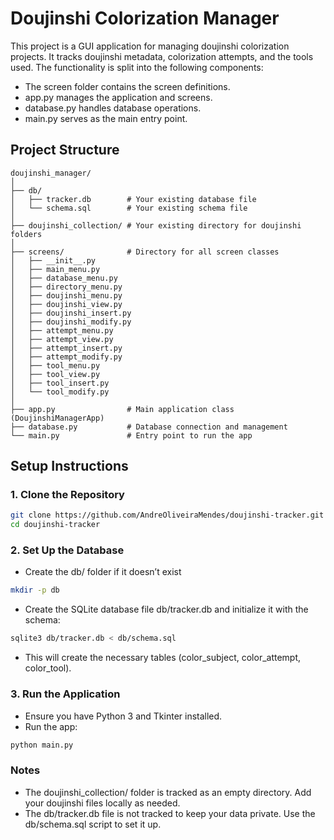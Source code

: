 # Doujinshi Colorization Manager

This project is a GUI application for managing doujinshi colorization projects. It tracks doujinshi metadata, colorization attempts, and the tools used. The functionality is split into the following components:
- The screen folder contains the screen definitions.
- app.py manages the application and screens.
- database.py handles database operations.
- main.py serves as the main entry point.

## Project Structure
```
doujinshi_manager/
│
├── db/
│   ├── tracker.db        # Your existing database file
│   └── schema.sql        # Your existing schema file
│
├── doujinshi_collection/ # Your existing directory for doujinshi folders
│
├── screens/              # Directory for all screen classes
│   ├── __init__.py
│   ├── main_menu.py
│   ├── database_menu.py
│   ├── directory_menu.py
│   ├── doujinshi_menu.py
│   ├── doujinshi_view.py
│   ├── doujinshi_insert.py
│   ├── doujinshi_modify.py
│   ├── attempt_menu.py
│   ├── attempt_view.py
│   ├── attempt_insert.py
│   ├── attempt_modify.py
│   ├── tool_menu.py
│   ├── tool_view.py
│   ├── tool_insert.py
│   └── tool_modify.py
│
├── app.py                # Main application class (DoujinshiManagerApp)
├── database.py           # Database connection and management
└── main.py               # Entry point to run the app
```
## Setup Instructions

### 1. Clone the Repository
```bash
git clone https://github.com/AndreOliveiraMendes/doujinshi-tracker.git
cd doujinshi-tracker
```
### 2. Set Up the Database
- Create the db/ folder if it doesn’t exist
```bash
mkdir -p db
```
- Create the SQLite database file db/tracker.db and initialize it with the schema:
```bash
sqlite3 db/tracker.db < db/schema.sql
```
- This will create the necessary tables (color_subject, color_attempt, color_tool).
### 3. Run the Application
- Ensure you have Python 3 and Tkinter installed.
- Run the app:
```bash
python main.py
```
### Notes
- The doujinshi_collection/ folder is tracked as an empty directory. Add your doujinshi files locally as needed.
- The db/tracker.db file is not tracked to keep your data private. Use the db/schema.sql script to set it up.